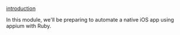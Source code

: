[introduction](/modules/source/common/introduction.md)

In this module, we'll be preparing to automate a native iOS app using appium with Ruby.
